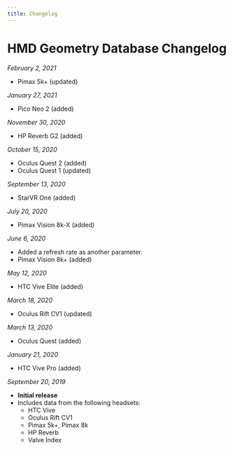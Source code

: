 ```yaml
---
title: Changelog
---
```


# HMD Geometry Database Changelog

*February 2, 2021*
* Pimax 5k+ (updated)

*January 27, 2021*
* Pico Neo 2 (added)

*November 30, 2020*
* HP Reverb G2 (added)

*October 15, 2020*
* Oculus Quest 2 (added)
* Oculus Quest 1 (updated)

*September 13, 2020*
* StarVR One (added)

*July 20, 2020*
* Pimax Vision 8k-X (added)

*June 6, 2020*
* Added a refresh rate as another parameter.
* Pimax Vision 8k+ (added)

*May 12, 2020*
* HTC Vive Elite (added)

*March 18, 2020*
* Oculus Rift CV1 (updated)

*March 13, 2020*
* Oculus Quest (added)

*January 21, 2020*
* HTC Vive Pro (added)

*September 20, 2019*
* **Initial release**  
* Includes data from the following headsets:
  * HTC Vive
  * Oculus Rift CV1
  * Pimax 5k+, Pimax 8k
  * HP Reverb
  * Valve Index
